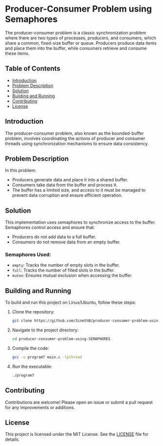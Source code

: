 # Producer-Consumer Problem using Semaphores

The producer-consumer problem is a classic synchronization problem where there are two types of processes, producers, and consumers, which share a common, fixed-size buffer or queue. Producers produce data items and place them into the buffer, while consumers retrieve and consume these items.

## Table of Contents
- [Introduction](#introduction)
- [Problem Description](#problem-description)
- [Solution](#solution)
- [Building and Running](#building-and-running)
- [Contributing](#contributing)
- [License](#license)

## Introduction
The producer-consumer problem, also known as the bounded-buffer problem, involves coordinating the actions of producer and consumer threads using synchronization mechanisms to ensure data consistency.

## Problem Description
In this problem:
- Producers generate data and place it into a shared buffer.
- Consumers take data from the buffer and process it.
- The buffer has a limited size, and access to it must be managed to prevent data corruption and ensure efficient operation.

## Solution
This implementation uses semaphores to synchronize access to the buffer. Semaphores control access and ensure that:
- Producers do not add data to a full buffer.
- Consumers do not remove data from an empty buffer.

### Semaphores Used:
- `empty`: Tracks the number of empty slots in the buffer.
- `full`: Tracks the number of filled slots in the buffer.
- `mutex`: Ensures mutual exclusion when accessing the buffer.

## Building and Running
To build and run this project on Linux/Ubuntu, follow these steps:
1. Clone the repository:
    ```bash
    git clone https://github.com/SinethB/producer-consumer-problem-using-SEMAPHORES.git
    ```
2. Navigate to the project directory:
    ```bash
    cd producer-consumer-problem-using-SEMAPHORES
    ```
3. Compile the code:
    ```bash
    gcc -o program7 main.c -lpthread
    ```
4. Run the executable:
    ```bash
    ./program7
    ```

## Contributing
Contributions are welcome! Please open an issue or submit a pull request for any improvements or additions.

## License
This project is licensed under the MIT License. See the [LICENSE](LICENSE) file for details.
